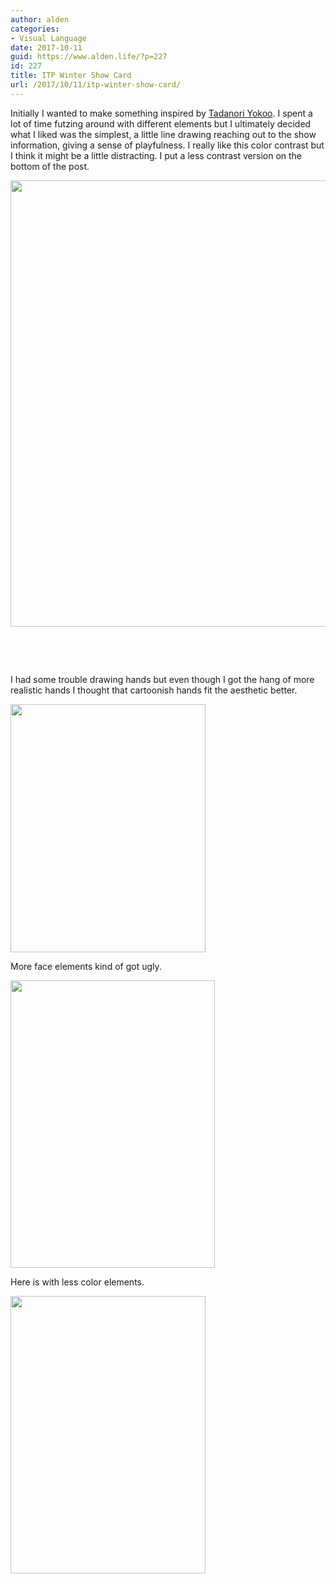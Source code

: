 ```yaml
---
author: alden
categories:
- Visual Language
date: 2017-10-11
guid: https://www.alden.life/?p=227
id: 227
title: ITP Winter Show Card
url: /2017/10/11/itp-winter-show-card/
---
```


Initially I wanted to make something inspired by [Tadanori Yokoo](http://50watts.com/Tadanori-Yokoo-posters). I spent a lot of time futzing around with different elements but I ultimately decided what I liked was the simplest, a little line drawing reaching out to the show information, giving a sense of playfulness. I really like this color contrast but I think it might be a little distracting. I put a less contrast version on the bottom of the post.

<img class="alignnone wp-image-230 size-full" src="https://www.alden.life/wp-content/uploads/2017/10/Poster.png" alt="" width="505" height="714" srcset="https://www.alden.life/wp-content/uploads/2017/10/Poster.png 505w, https://www.alden.life/wp-content/uploads/2017/10/Poster-212x300.png 212w" sizes="(max-width: 505px) 100vw, 505px" />

&nbsp;

&nbsp;

I had some trouble drawing hands but even though I got the hang of more realistic hands I thought that cartoonish hands fit the aesthetic better.

<img class="alignnone wp-image-228 size-full" src="https://www.alden.life/wp-content/uploads/2017/10/Hands.png" alt="" width="312" height="397" srcset="https://www.alden.life/wp-content/uploads/2017/10/Hands.png 312w, https://www.alden.life/wp-content/uploads/2017/10/Hands-236x300.png 236w" sizes="(max-width: 312px) 100vw, 312px" />

More face elements kind of got ugly.

<img class="alignnone wp-image-231" src="https://www.alden.life/wp-content/uploads/2017/10/Poster4-213x300.png" alt="" width="327" height="460" />

Here is with less color elements.

<img class="alignnone wp-image-232 " src="https://www.alden.life/wp-content/uploads/2017/10/Poster2-211x300.png" alt="" width="312" height="444" srcset="https://www.alden.life/wp-content/uploads/2017/10/Poster2-211x300.png 211w, https://www.alden.life/wp-content/uploads/2017/10/Poster2.png 493w" sizes="(max-width: 312px) 100vw, 312px" />
